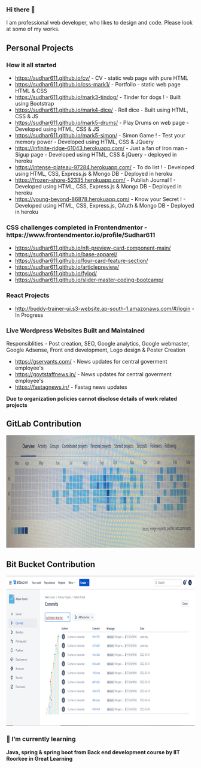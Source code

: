 ### Hi there 👋

I am professional web developer, who likes to design and code. Please look at some of my works.

<h2>Personal Projects</h2> 

<h3>How it all started</h3>

- https://sudhar611.github.io/cv/ - CV - static web page with pure HTML 
- https://sudhar611.github.io/css-mark1/ - Portfolio - static web page HTML & CSS
- https://sudhar611.github.io/mark3-tindog/ - Tinder for dogs ! - Built using Bootstrap
- https://sudhar611.github.io/mark4-dice/ - Roll dice - Built using HTML, CSS & JS
- https://sudhar611.github.io/mark5-drums/ - Play Drums on web page - Developed using HTML, CSS & JS
- https://sudhar611.github.io/mark5-simon/ - Simon Game ! - Test your memory power - Developed using HTML, CSS & JQuery
- https://infinite-ridge-61043.herokuapp.com/ - Just a fan of Iron man - Sigup page - Developed using HTML, CSS & jQuery - deployed in heroku 
- https://intense-plateau-97284.herokuapp.com/ - To do list ! - Developed using HTML, CSS, Express.js & Mongo DB - Deployed in heroku
- https://frozen-shore-52335.herokuapp.com/ - Publish Journal !  -  Developed using HTML, CSS, Express.js & Mongo DB - Deployed in heroku
- https://young-beyond-86878.herokuapp.com/ - Know your Secret ! - Developed using HTML, CSS, Express.js, OAuth & Mongo DB - Deployed in heroku

<h3>CSS challenges completed in Frontendmentor - https://www.frontendmentor.io/profile/Sudhar611</h3>

- https://sudhar611.github.io/nft-preview-card-component-main/
- https://sudhar611.github.io/base-apparel/
- https://sudhar611.github.io/four-card-feature-section/
- https://sudhar611.github.io/articlepreview/
- https://sudhar611.github.io/fylod/
- https://sudhar611.github.io/slider-master-coding-bootcamp/

<h3>React Projects</h3>

- http://buddy-trainer-ui.s3-website.ap-south-1.amazonaws.com/#/login - In Progress

<h3>Live Wordpress Websites Built and Maintained</h3>

Responsiblities - Post creation, SEO, Google analytics, Google webmaster, Google Adsense, Front end development, Logo design & Poster Creation

- https://gservants.com/ - News updates for central goverment employee's
- https://govtstaffnews.in/ - News updates for central goverment employee's
- https://fastagnews.in/ - Fastag news updates 

<b>Due to organization policies cannot disclose details of work related projects<b>

<h2>GitLab Contribution </h2>

<img src="./images/gitlab-contribution.jpg" width="1300px" height="300px" />

<h2>Bit Bucket Contribution</h2>

<img src="./images/bitbucket-contribution.jpg" width="1300px" height="400px" />
  
<h3>🌱 I’m currently learning</h3>
  Java, spring & spring boot from Back end development course by IIT Roorkee in Great Learning
  
<!--
**Sudhar611/Sudhar611** is a ✨ _special_ ✨ repository because its `README.md` (this file) appears on your GitHub profile.

Here are some ideas to get you started:

- 🔭 I’m currently working on ...
- 🌱 I’m currently learning ...
- 👯 I’m looking to collaborate on ...
- 🤔 I’m looking for help with ...
- 💬 Ask me about ...
- 📫 How to reach me: ...
- 😄 Pronouns: ...
- ⚡ Fun fact: ...
-->

